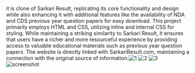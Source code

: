 it is  clone of Sarkari Result, replicating its core functionality and design while also enhancing it with additional features like the availability of NDA and CDS previous year question papers for easy download. This project primarily employs HTML and CSS, utilizing inline and internal CSS for styling. While maintaining a striking similarity to Sarkari Result, it ensures that users have a richer and more resourceful experience by providing access to valuable educational materials such as previous year question papers. The website is directly linked with SarkariResult.com, maintaining a connection with the original source of information.![1](https://github.com/syedshariqkamran/clone-of-sarkari-result-site/assets/89725524/d99610d3-cdc5-4b32-be89-be96f390067a)
![2](https://github.com/syedshariqkamran/clone-of-sarkari-result-site/assets/89725524/a4701bb8-5092-4dad-b5c8-a6d78037e045)
![3](https://github.com/syedshariqkamran/clone-of-sarkari-result-site/assets/89725524/8d1f28e1-362b-4364-82af-ce2239a50b71)
![screenshot](https://github.com/syedshariqkamran/clone-of-sarkari-result-site/assets/89725524/3b4578c3-cd6c-4b42-afd0-a4a7fcce9ced)
